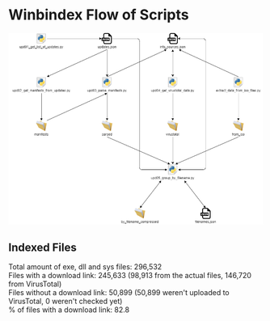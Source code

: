 # Winbindex Flow of Scripts

![winbindex-scripts-flow.png](winbindex-scripts-flow.png)

## Indexed Files

<!--FileStats-->
Total amount of exe, dll and sys files: 296,532  
Files with a download link: 245,633 (98,913 from the actual files, 146,720 from VirusTotal)  
Files without a download link: 50,899 (50,899 weren't uploaded to VirusTotal, 0 weren't checked yet)  
% of files with a download link: 82.8  
<!--/FileStats-->
